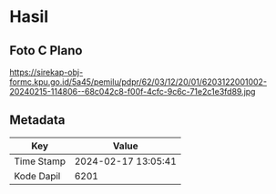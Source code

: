 # Hasil

## Foto C Plano

https://sirekap-obj-formc.kpu.go.id/5a45/pemilu/pdpr/62/03/12/20/01/6203122001002-20240215-114806--68c042c8-f00f-4cfc-9c6c-71e2c1e3fd89.jpg


## Metadata

| Key        | Value               |
| ---------- | ------------------- |
| Time Stamp | 2024-02-17 13:05:41 |
| Kode Dapil | 6201                |



